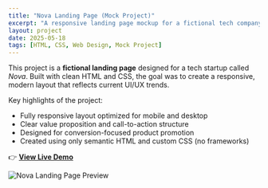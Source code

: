 ```yaml
---
title: "Nova Landing Page (Mock Project)"
excerpt: "A responsive landing page mockup for a fictional tech company built with HTML and CSS."
layout: project
date: 2025-05-18
tags: [HTML, CSS, Web Design, Mock Project]
---
```


This project is a **fictional landing page** designed for a tech startup called *Nova*. Built with clean HTML and CSS, the goal was to create a responsive, modern layout that reflects current UI/UX trends.

Key highlights of the project:

- Fully responsive layout optimized for mobile and desktop
- Clear value proposition and call-to-action structure
- Designed for conversion-focused product promotion
- Created using only semantic HTML and custom CSS (no frameworks)

👉 [**View Live Demo**](https://mashiyat210031.github.io/nova-landing-page/)

![Nova Landing Page Preview](/assets/css/images/nova-preview.jpeg)
